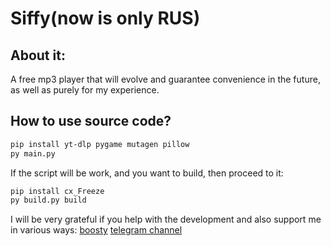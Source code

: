 # Siffy(now is only RUS)
## About it:
  A free mp3 player that will evolve and guarantee convenience in the future, as well as purely for my experience.
## How to use source code?
```bash
pip install yt-dlp pygame mutagen pillow
py main.py
```
If the script will be work, and you want to build, then proceed to it:
```bash
pip install cx_Freeze
py build.py build
```

I will be very grateful if you help with the development and also support me in various ways:
[boosty](https://boosty.to/vtx_votex)
[telegram channel](https://t.me/ScVotex)
